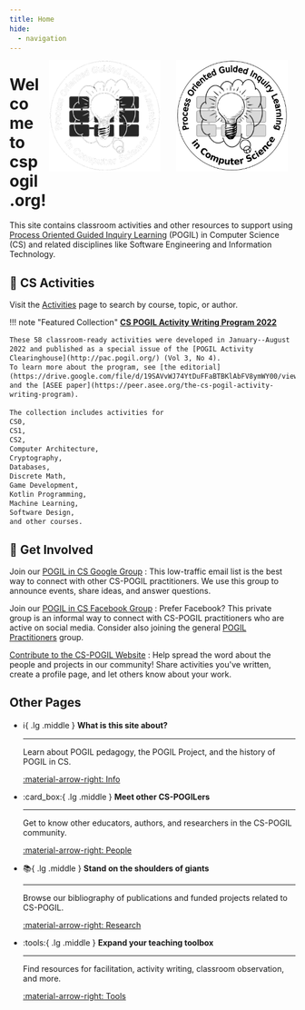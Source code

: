 ```yaml
---
title: Home
hide:
  - navigation
---
```


<style>
  .md-typeset .admonition.note,
  .md-typeset details.note {
      margin: 0 1.875em;
  }
</style>

<div>
  <img src="img/cspogil-logo-light.png#only-light" alt="light bulb surrounded by POGIL in CS"
       style="float: right; max-width: min(14em, 45%); margin: 0 1em;">
  <img src="img/cspogil-logo-dark.png#only-dark" alt="light bulb surrounded by POGIL in CS"
       style="float: right; max-width: min(14em, 45%); margin: 0 1em;">
</div>

# Welcome to cspogil.org!

This site contains classroom activities and other resources to support using [Process Oriented Guided Inquiry Learning](https://pogil.org/) (POGIL) in Computer Science (CS) and related disciplines like Software Engineering and Information Technology.

## :blue_book: CS Activities

Visit the [Activities](activities/index.md) page to search by course, topic, or author.

!!! note "Featured Collection"
    [**CS POGIL Activity Writing Program 2022**](https://bit.ly/2022cspogil)

    These 58 classroom-ready activities were developed in January--August 2022 and published as a special issue of the [POGIL Activity Clearinghouse](http://pac.pogil.org/) (Vol 3, No 4).
    To learn more about the program, see [the editorial](https://drive.google.com/file/d/19SAVvWJ74YtDuFFaBTBKlAbFV8ymWY00/view) and the [ASEE paper](https://peer.asee.org/the-cs-pogil-activity-writing-program).

    The collection includes activities for
    CS0,
    CS1,
    CS2,
    Computer Architecture,
    Cryptography,
    Databases,
    Discrete Math,
    Game Development,
    Kotlin Programming,
    Machine Learning,
    Software Design,
    and other courses.

## :handshake: Get Involved

Join our [POGIL in CS Google Group](https://groups.google.com/forum/#!forum/cspogil/join)
:   This low-traffic email list is the best way to connect with other CS-POGIL practitioners.
We use this group to announce events, share ideas, and answer questions.

Join our [POGIL in CS Facebook Group](https://www.facebook.com/groups/900700016708730/)
:   Prefer Facebook? This private group is an informal way to connect with CS-POGIL practitioners who are active on social media.
Consider also joining the general [POGIL Practitioners](https://www.facebook.com/groups/2663376907263393) group.

[Contribute to the CS-POGIL Website](TODO)
:   Help spread the word about the people and projects in our community!
Share activities you've written, create a profile page, and let others know about your work.

## Other Pages

<div class="grid cards" markdown="1">

-   :information_source:{ .lg .middle }
    **What is this site about?**

    ---
    Learn about POGIL pedagogy, the POGIL Project, and the history of POGIL in CS.

    [:material-arrow-right: Info](info/index.md)

-   :card_box:{ .lg .middle }
    **Meet other CS-POGILers**

    ---
    Get to know other educators, authors, and researchers in the CS-POGIL community.

    [:material-arrow-right: People](people/index.md)

-   :books:{ .lg .middle }
    **Stand on the shoulders of giants**

    ---
    Browse our bibliography of publications and funded projects related to CS-POGIL.

    [:material-arrow-right: Research](research/index.md)

-   :tools:{ .lg .middle }
    **Expand your teaching toolbox**

    ---
    Find resources for facilitation, activity writing, classroom observation, and more.

    [:material-arrow-right: Tools](tools/index.md)

</div>

